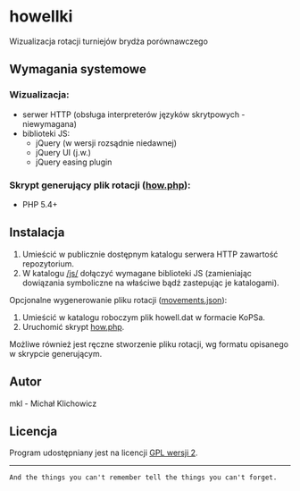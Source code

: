 howellki
========

Wizualizacja rotacji turniejów brydża porównawczego

Wymagania systemowe
-------------------

### Wizualizacja:

 * serwer HTTP (obsługa interpreterów języków skrytpowych - niewymagana)
 * biblioteki JS:
   - jQuery (w wersji rozsądnie niedawnej)
   - jQuery UI (j.w.)
   - jQuery easing plugin

### Skrypt generujący plik rotacji ([how.php](how.php)):

 * PHP 5.4+
 
Instalacja
----------

1. Umieścić w publicznie dostępnym katalogu serwera HTTP zawartość repozytorium.
2. W katalogu [/js/](js/) dołączyć wymagane biblioteki JS (zamieniając dowiązania symboliczne na właściwe bądź zastepując je katalogami).

Opcjonalne wygenerowanie pliku rotacji ([movements.json](movements.json)):

1. Umieścić w katalogu roboczym plik howell.dat w formacie KoPSa.
2. Uruchomić skrypt [how.php](how.php).

Możliwe również jest ręczne stworzenie pliku rotacji, wg formatu opisanego w skrypcie generującym.

Autor
-----

mkl - Michał Klichowicz

Licencja
--------

Program udostępniany jest na licencji [GPL wersji 2](http://www.gnu.org/licenses/gpl-2.0.html).

***
`And the things you can't remember tell the things you can't forget.`
